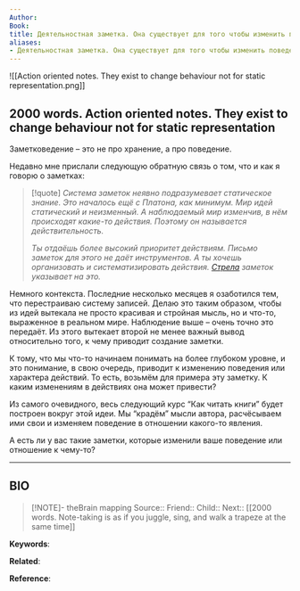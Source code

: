 ```yaml
---
Author: 
Book: 
title: Деятельностная заметка. Она существует для того чтобы изменить поведение, а не статичного представления
aliases:
- Деятельностная заметка. Она существует для того чтобы изменить поведение, а не статичного представления
---
```


![[Action oriented notes. They exist to change behaviour not for static representation.png]]
## 2000 words. Action oriented notes. They exist to change behaviour not for static representation

Заметковедение – это не про хранение, а про поведение.

Недавно мне прислали следующую обратную связь о том, что и как я говорю о заметках:

> [!quote]
> *Система заметок неявно подразумевает статическое знание. Это началось ещё с Платона, как минимум. Мир идей статический и неизменный. А наблюдаемый мир изменчив, в нём происходят какие-то действия. Поэтому он называется действительность.*
> 
> *Ты отдаёшь более высокий приоритет действиям. Письмо заметок для этого не даёт инструментов. А ты хочешь организовать и систематизировать действия. [Стрела](https://zttl.space/t/strela-razvitiya-mysli/2308) заметок указывает на это.*

Немного контекста. Последние несколько месяцев я озаботился тем, что перестраиваю систему записей. Делаю это таким образом, чтобы из идей вытекала не просто красивая и стройная мысль, но и что-то, выраженное в реальном мире. Наблюдение выше – очень точно это передаёт. Из этого вытекает второй не менее важный вывод относительно того, к чему приводит создание заметки.

К тому, что мы что-то начинаем понимать на более глубоком уровне, и это понимание, в свою очередь, приводит к изменению поведения или характера действий. То есть, возьмём для примера эту заметку. К каким изменениям в действиях она может привести?

Из самого очевидного, весь следующий курс “Как читать книги” будет построен вокруг этой идеи. Мы “крадём” мысли автора, расчёсываем ими свои и изменяем поведение в отношении какого-то явления.

А есть ли у вас такие заметки, которые изменили ваше поведение или отношение к чему-то?


***
## BIO
> [!NOTE]- theBrain mapping
> Source::
> Friend::
> Child::
> Next:: [[2000 words. Note-taking is as if you juggle, sing, and walk a trapeze at the same time]]

**Keywords**:

**Related**:

**Reference**: 